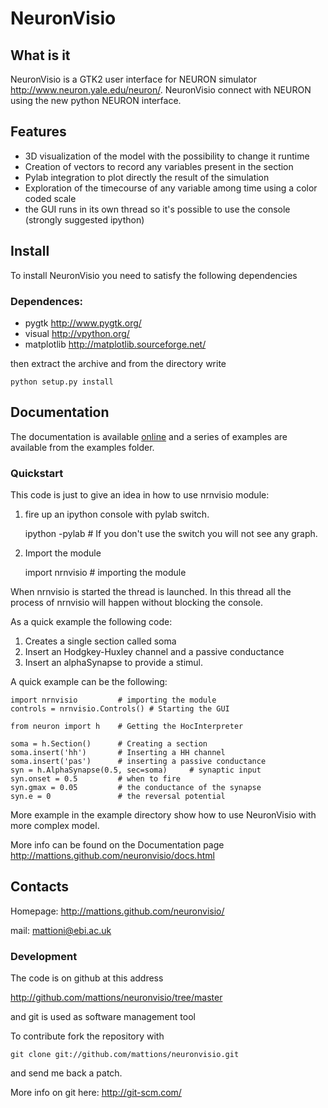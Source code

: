 # NeuronVisio 

## What is it

NeuronVisio is a GTK2 user interface for NEURON simulator <http://www.neuron.yale.edu/neuron/>. 
NeuronVisio connect with NEURON using the new python NEURON interface.

## Features

- 3D visualization of the model with the possibility to change it runtime
- Creation of vectors to record any variables present in the section 
- Pylab integration to plot directly the result of the simulation
- Exploration of the timecourse of any variable among time using a color coded scale
- the GUI runs in its own thread so it's possible to use the console (strongly suggested ipython)

## Install

To install NeuronVisio you need to satisfy the following dependencies

### Dependences:

- pygtk <http://www.pygtk.org/>
- visual <http://vpython.org/>
- matplotlib <http://matplotlib.sourceforge.net/>

then extract the archive and from the directory write

    python setup.py install
    
## Documentation

The documentation is available [online](http://mattions.github.com/neuronvisio/docs.html) and a series 
of examples are available from the examples folder.  

### Quickstart

This code is just to give an idea in how to use nrnvisio module:

1. fire up an ipython console with pylab switch.

	ipython -pylab 	# If you don't use the switch you will not see any graph.
    
2. Import the module

    import nrnvisio # importing the module
    
When nrnvisio is started the thread is launched. In this thread all the process of nrnvisio will happen without blocking the console.

As a quick example the following code:

1. Creates a single section called soma
2. Insert an Hodgkey-Huxley channel and a passive conductance 
3. Insert an alphaSynapse to provide a stimul.

A quick example can be the following:    
    
    import nrnvisio         # importing the module
    controls = nrnvisio.Controls() # Starting the GUI
    
    from neuron import h    # Getting the HocInterpreter
    
    soma = h.Section()      # Creating a section
    soma.insert('hh')       # Inserting a HH channel
    soma.insert('pas')      # inserting a passive conductance
    syn = h.AlphaSynapse(0.5, sec=soma)     # synaptic input
    syn.onset = 0.5         # when to fire
    syn.gmax = 0.05         # the conductance of the synapse
    syn.e = 0               # the reversal potential

More example in the example directory show how to use NeuronVisio with more complex model.

More info can be found on the Documentation page
<http://mattions.github.com/neuronvisio/docs.html>

## Contacts

Homepage: <http://mattions.github.com/neuronvisio/>

mail: <mattioni@ebi.ac.uk>

### Development

The code is on github at this address

<http://github.com/mattions/neuronvisio/tree/master>

and git is used as software management tool

To contribute fork the repository with

    git clone git://github.com/mattions/neuronvisio.git

and send me back a patch.

More info on git here: 
<http://git-scm.com/>
